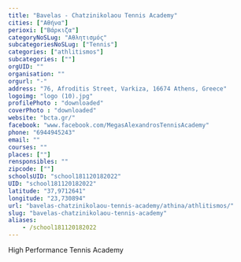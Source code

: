 ```yaml
---
title: "Bavelas - Chatzinikolaou Tennis Academy"
cities: ["Αθήνα"]
perioxi: ["Βάρκιζα"]
categoryNoSLug: "Αθλητισμός"
subcategoriesNoSLug: ["Tennis"]
categories: ["athlitismos"]
subcategories: [""]
orgUID: ""
organisation: ""
orgurl: "-"
address: "76, Afroditis Street, Varkiza, 16674 Athens, Greece"
logoimg: "logo (10).jpg"
profilePhoto : "downloaded"
coverPhoto : "downloaded"
website: "bcta.gr/"
facebook: "www.facebook.com/MegasAlexandrosTennisAcademy"
phone: "6944945243"
email: ""
courses: ""
places: [""]
rensponsibles: ""
zipcode: [""]
schoolsUID: "school181120182022"
UID: "school181120182022"
latitude: "37,9712641"
longitude: "23,730894"
url: "bavelas-chatzinikolaou-tennis-academy/athina/athlitismos/"
slug: "bavelas-chatzinikolaou-tennis-academy"
aliases:
    - /school181120182022
---
```



High Performance Tennis Academy

